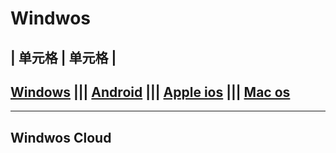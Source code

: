 # Windwos

| 单元格  | 单元格 |
---
## [Windows](https://helpcloud.github.io/windows)  |||  [Android](https://helpcloud.github.io/android) ||| [Apple ios](https://helpcloud.github.io/ios)  ||| [Mac os](https://helpcloud.github.io/mac) 
---


## Windwos Cloud

